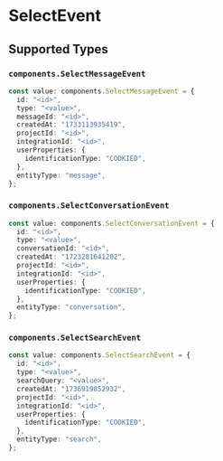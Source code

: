 # SelectEvent


## Supported Types

### `components.SelectMessageEvent`

```typescript
const value: components.SelectMessageEvent = {
  id: "<id>",
  type: "<value>",
  messageId: "<id>",
  createdAt: "1733113935419",
  projectId: "<id>",
  integrationId: "<id>",
  userProperties: {
    identificationType: "COOKIED",
  },
  entityType: "message",
};
```

### `components.SelectConversationEvent`

```typescript
const value: components.SelectConversationEvent = {
  id: "<id>",
  type: "<value>",
  conversationId: "<id>",
  createdAt: "1723281641202",
  projectId: "<id>",
  integrationId: "<id>",
  userProperties: {
    identificationType: "COOKIED",
  },
  entityType: "conversation",
};
```

### `components.SelectSearchEvent`

```typescript
const value: components.SelectSearchEvent = {
  id: "<id>",
  type: "<value>",
  searchQuery: "<value>",
  createdAt: "1736919852932",
  projectId: "<id>",
  integrationId: "<id>",
  userProperties: {
    identificationType: "COOKIED",
  },
  entityType: "search",
};
```


